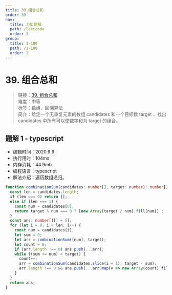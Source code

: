 ```yaml
---
title: 39.组合总和
order: 39
nav:
  title: 力扣题解
  path: /leetcode
  order: 3
group:
  title: 1-100
  path: /1-100
  order: 1
---
```


# 39. 组合总和

> 链接：[39. 组合总和](https://leetcode-cn.com/problems/combination-sum/)  
> 难度：中等  
> 标签：数组、回溯算法  
> 简介：给定一个无重复元素的数组 candidates 和一个目标数 target ，找出 candidates 中所有可以使数字和为 target 的组合。

## 题解 1 - typescript

- 编辑时间：2020.9.9
- 执行用时：104ms
- 内存消耗：44.9mb
- 编程语言：typescript
- 解法介绍：遍历数组递归。

```typescript
function combinationSum(candidates: number[], target: number): number[][] {
  const len = candidates.length;
  if (len === 0) return [];
  else if (len === 1) {
    const num = candidates[0];
    return target % num === 0 ? [new Array(target / num).fill(num)] : [];
  }
  const ans: number[][] = [];
  for (let i = 0; i < len; i++) {
    const num = candidates[i];
    let sum = 0;
    let arr = combinationSum([num], target);
    let count = 0;
    if (arr.length !== 0) ans.push(...arr);
    while ((sum += num) < target) {
      count++;
      arr = combinationSum(candidates.slice(i + 1), target - sum);
      arr.length !== 0 && ans.push(...arr.map(v => new Array(count).fill(num).concat(v)));
    }
  }
  return ans;
}
```
